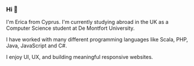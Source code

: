 ### Hi 👋
I'm Erica from Cyprus. I'm currently studying abroad in the UK as a Computer Science student at De Montfort University. 

I have worked with many different programming languages like Scala, PHP, Java, JavaScript and C#. 

I enjoy UI, UX, and building meaningful responsive websites. 

<!--
**erica63/erica63** is a ✨ _special_ ✨ repository because its `README.md` (this file) appears on your GitHub profile.

Here are some ideas to get you started:

- 🔭 I’m currently working on ...
- 🌱 I’m currently learning ...
- 👯 I’m looking to collaborate on ...
- 🤔 I’m looking for help with ...
- 💬 Ask me about ...
- 📫 How to reach me: ...
- 😄 Pronouns: ...
- ⚡ Fun fact: ...
-->
